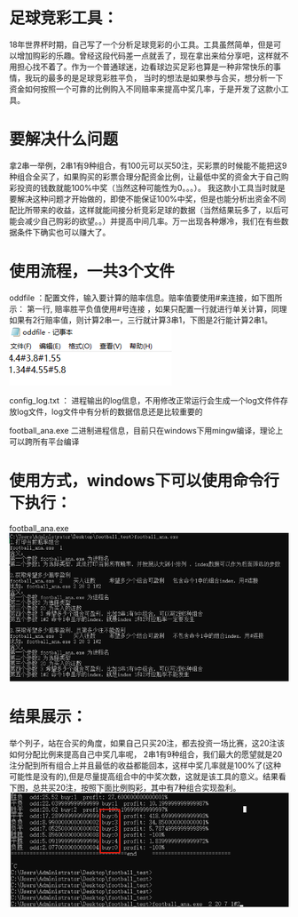 # 足球竞彩工具：
  18年世界杯时期，自己写了一个分析足球竞彩的小工具。工具虽然简单，但是可以增加购彩的乐趣。曾经这段代码差一点就丢了，现在拿出来给分享吧，这样就不用担心找不着了。作为一个普通球迷，边看球边买足彩也算是一种非常快乐的事情，我玩的最多的是足球竞彩胜平负， 当时的想法是如果参与合买，想分析一下资金如何按照一个可靠的比例购入不同赔率来提高中奖几率，于是开发了这款小工具。

# 要解决什么问题
拿2串一举例，2串1有9种组合，有100元可以买50注，买彩票的时候能不能把这9种组合全买了，如果购买的彩票合理分配资金比例，让最低中奖的资金大于自己购彩投资的钱数就能100%中奖（当然这种可能性为0。。。）。
我这款小工具当时就是要解决这种问题才开始做的，即使不能保证100%中奖，但是也能分析出资金不同配比所带来的收益，这样就能间接分析竞彩足球的数据（当然结果玩多了，以后可能会减少自己购彩的欲望。。）并提高中间几率。万一出现各种爆冷，我们在有些数据条件下确实也可以赚大了。

# 使用流程，一共3个文件
oddfile ：配置文件，输入要计算的赔率信息。赔率值要使用#来连接，如下图所示：
第一行, 赔率胜平负值使用#号连接 ，如果只配置一行就进行单关计算，同理如果有2行赔率值，则计算2串一，三行就计算3串1，下图是2行能计算2串1。
![](others/1.png)

config_log.txt ： 进程输出的log信息，不用修改正常运行会生成一个log文件件存放log文件，log文件中有分析的数据信息还是比较重要的

football_ana.exe  二进制进程信息，目前只在windows下用mingw编译，理论上可以跨所有平台编译

# 使用方式，windows下可以使用命令行下执行：
football_ana.exe 
![](others/2.png)
# 结果展示：
举个列子，站在合买的角度，如果自己只买20注，都去投资一场比赛，这20注该如何分配比例来提高自己中奖几率呢， 2串1有9种组合，我们最大的愿望就是20注分配到所有组合上并且最低的收益都能回本，这样中奖几率就是100%了(这种可能性是没有的),但是尽量提高组合中的中奖次数，这就是该工具的意义。结果看下图，总共买20注，按照下面比例购彩，其中有7种组合实现盈利。
![](others/3.png)
